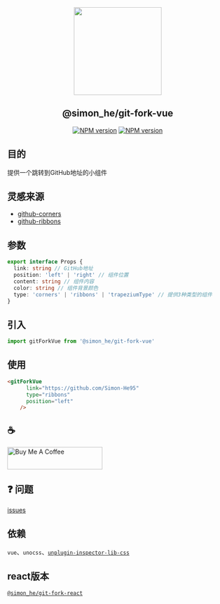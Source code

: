 <div align="center"><a href="https://git-fork-vue.vercel.app/" >
<img width=200 src="https://octodex.github.com/images/daftpunktocat-thomas.gif"/>
</a>
</div>

<div  align="center">
<h2>@simon_he/git-fork-vue</h2>
<a href="https://www.npmjs.com/package/@simon_he/git-fork-vue"><img src="https://img.shields.io/npm/dm/@simon_he/git-fork-vue?style=social" alt="NPM version"></a>
<a href="https://github.com/Simon-He95/git-fork-vue"><img src="https://img.shields.io/github/stars/Simon-He95/git-fork-vue?style=social" alt="NPM version"></a>
</div>

## 目的
提供一个跳转到GitHub地址的小组件

## 灵感来源
- [github-corners](https://tholman.com/github-corners/)
- [github-ribbons](https://github.com/superhugo/github-ribbons)

## 参数
```typescript
export interface Props {
  link: string // GitHub地址
  position: 'left' | 'right' // 组件位置
  content: string // 组件内容
  color: string // 组件背景颜色
  type: 'corners' | 'ribbons' | 'trapeziumType' // 提供3种类型的组件
}
```

## 引入
```js
import gitForkVue from '@simon_he/git-fork-vue'
```

## 使用
```html
<gitForkVue
      link="https://github.com/Simon-He95"
      type="ribbons"
      position="left"
    />
```

## :coffee:
<a href="https://github.com/Simon-He95/sponsor" target="_blank"><img src="https://cdn.buymeacoffee.com/buttons/default-orange.png" alt="Buy Me A Coffee" style="height: 51px !important;width: 217px !important;" ></a>

## :question: 问题
[issues](https://github.com/Simon-He95/git-fork-vue/issues)

## 依赖
`vue`、`unocss`、[`unplugin-inspector-lib-css`](https://github.com/Simon-He95/unplugin-inspector-lib-css)

## react版本
[`@simon_he/git-fork-react`](https://github.com/Simon-He95/git-fork-react)
